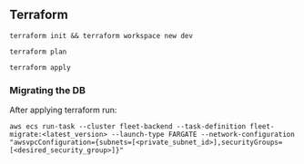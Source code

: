 ## Terraform

`terraform init && terraform workspace new dev`

`terraform plan`

`terraform apply`

### Migrating the DB

After applying terraform run:
```
aws ecs run-task --cluster fleet-backend --task-definition fleet-migrate:<latest_version> --launch-type FARGATE --network-configuration "awsvpcConfiguration={subnets=[<private_subnet_id>],securityGroups=[<desired_security_group>]}"
```
